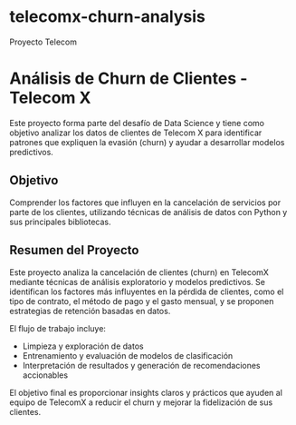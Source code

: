 # telecomx-churn-analysis
Proyecto Telecom

# Análisis de Churn de Clientes - Telecom X

Este proyecto forma parte del desafío de Data Science y tiene como objetivo analizar los datos de clientes de Telecom X para identificar patrones que expliquen la evasión (churn) y ayudar a desarrollar modelos predictivos.

## Objetivo

Comprender los factores que influyen en la cancelación de servicios por parte de los clientes, utilizando técnicas de análisis de datos con Python y sus principales bibliotecas.


## Resumen del Proyecto

Este proyecto analiza la cancelación de clientes (churn) en TelecomX mediante técnicas de análisis exploratorio y modelos predictivos. Se identifican los factores más influyentes en la pérdida de clientes, como el tipo de contrato, el método de pago y el gasto mensual, y se proponen estrategias de retención basadas en datos.

El flujo de trabajo incluye:
- Limpieza y exploración de datos
- Entrenamiento y evaluación de modelos de clasificación
- Interpretación de resultados y generación de recomendaciones accionables

El objetivo final es proporcionar insights claros y prácticos que ayuden al equipo de TelecomX a reducir el churn y mejorar la fidelización de sus clientes.



